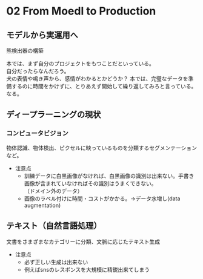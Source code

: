 # 02 From Moedl to Production
## モデルから実運用へ

熊検出器の構築  

本では、まず自分のプロジェクトをもつことだといっている。  
自分だったらなんだろう。  
犬の表情や鳴き声から、感情がわかるとかどうか？
本では、完璧なデータを準備するのに時間をかけずに、とりあえず開始して繰り返してみろと言っている。  
なる。  

## ディープラーニングの現状

### コンピュータビジョン
物体認識、物体検出、ピクセルに映っているものを分類するセグメンテーションなど。  
* 注意点
  * 訓練データに白黒画像がなければ、白黒画像の識別は出来ない。手書き画像が含まれていなければその識別はうまくできない。  
（ドメイン外のデータ） 
  * 画像のラベル付けに時間・コストがかかる。→データ水増し(data augmentation)
## テキスト（自然言語処理）
文書をさまざまなカテゴリーに分類、文脈に応じたテキスト生成
* 注意点
  * 必ず正しい生成は出来ない
  * 例えばsnsのレスポンスを大規模に精鋭出来てしまう


